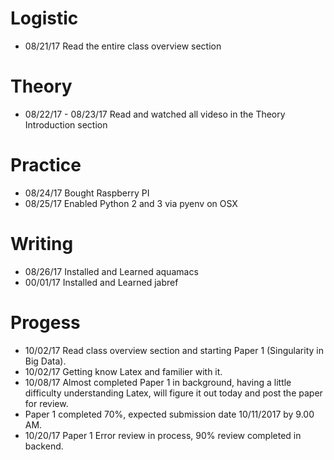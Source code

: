 # Logistic

* 08/21/17 Read the entire class overview section 

# Theory

* 08/22/17 - 08/23/17 Read and watched all videso in the Theory Introduction section

# Practice

* 08/24/17 Bought Raspberry PI
* 08/25/17 Enabled Python 2 and 3 via pyenv on OSX

# Writing

* 08/26/17 Installed and Learned aquamacs
* 00/01/17 Installed and Learned jabref

# Progess
* 10/02/17 Read class overview section and starting Paper 1 (Singularity in Big Data).
* 10/02/17 Getting know Latex and familier with it.
* 10/08/17 Almost completed Paper 1 in background, having a little difficulty understanding Latex, will figure it out today and post the paper for review.
* Paper 1 completed 70%, expected submission date 10/11/2017 by 9.00 AM.
* 10/20/17 Paper 1 Error review in process, 90% review completed in backend.
